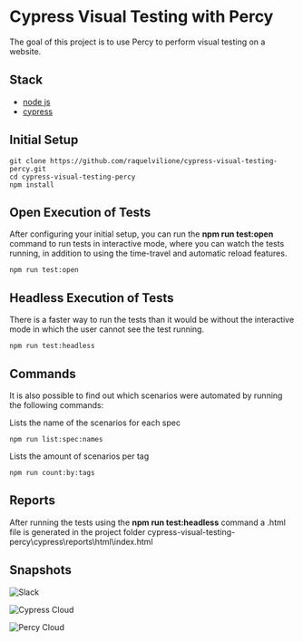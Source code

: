 # Cypress Visual Testing with Percy

The goal of this project is to use Percy to perform visual testing on a website.

## Stack

- [node js](https://nodejs.org/en/)
- [cypress](https://www.cypress.io/)

## Initial Setup

```shell
git clone https://github.com/raquelvilione/cypress-visual-testing-percy.git
cd cypress-visual-testing-percy
npm install
```

## Open Execution of Tests
After configuring your initial setup, you can run the **npm run test:open** command to run tests in interactive mode, where you can watch the tests running, in addition to using the time-travel and automatic reload features.

```
npm run test:open
```

## Headless Execution of Tests
There is a faster way to run the tests than it would be without the interactive mode in which the user cannot see the test running.

```
npm run test:headless
```

## Commands
It is also possible to find out which scenarios were automated by running the following commands:

Lists the name of the scenarios for each spec
```
npm run list:spec:names
```

Lists the amount of scenarios per tag
```
npm run count:by:tags
```

## Reports
After running the tests using the **npm run test:headless** command a .html file is generated in the project folder cypress-visual-testing-percy\cypress\reports\html\index.html

## Snapshots
![Slack](https://user-images.githubusercontent.com/15036567/242451032-904d0749-d105-43a3-80e9-59c437d6905e.PNG)

![Cypress Cloud](https://user-images.githubusercontent.com/15036567/242450917-7c0660e8-38a8-4b84-b88a-47c21288639c.PNG)

![Percy Cloud](https://user-images.githubusercontent.com/15036567/242451080-ea9194da-5bb6-4017-a7d2-3e516879a428.PNG)

